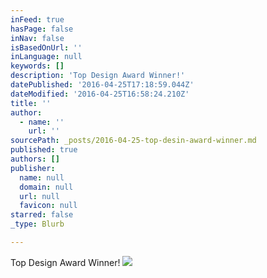 ```yaml
---
inFeed: true
hasPage: false
inNav: false
isBasedOnUrl: ''
inLanguage: null
keywords: []
description: 'Top Design Award Winner!'
datePublished: '2016-04-25T17:18:59.044Z'
dateModified: '2016-04-25T16:58:24.210Z'
title: ''
author:
  - name: ''
    url: ''
sourcePath: _posts/2016-04-25-top-desin-award-winner.md
published: true
authors: []
publisher:
  name: null
  domain: null
  url: null
  favicon: null
starred: false
_type: Blurb

---
```

Top Design Award Winner!
![](https://s3-us-west-2.amazonaws.com/the-grid-img/p/3dce098363e61af094281d9bba2e7e9dc4d4b6d4.png)